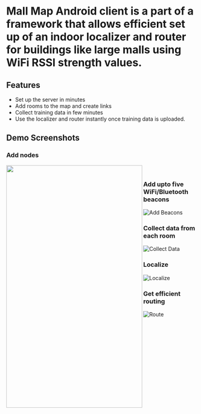 # Mall Map Android client is a part of a framework that allows efficient set up of an indoor localizer and router for buildings like large malls using WiFi RSSI strength values.

## Features

 - Set up the server in minutes
 - Add rooms to the map and create links
 - Collect training data in few minutes
 - Use the localizer and router instantly once training data is uploaded.

## Demo Screenshots

### Add nodes
<img align="left" width="360" height="640" src="https://raw.githubusercontent.com/roger-cores/mall-map-client/master/screenshots/1_add_classes.png">
<br/>

### Add upto five WiFi/Bluetooth beacons
![Add Beacons](/screenshots/2_add_beacons.png?raw=true "Add Beacons")

### Collect data from each room
![Collect Data](/screenshots/3_collect_training.png?raw=true "Collect Data")

### Localize
![Localize](/screenshots/4_localize.png?raw=true "Localize")

### Get efficient routing
![Route](/screenshots/5_route.png?raw=true "Route")
